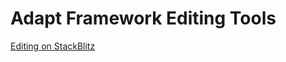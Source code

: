 # Adapt Framework Editing Tools

[Editing on StackBlitz](https://stackblitz.com/edit/vitejs-vite-fbnjrr)
